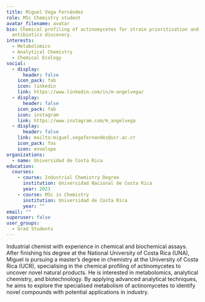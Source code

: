 ```yaml
---
title: Miguel Vega Fernández
role: MSc Chemistry student
avatar_filename: avatar
bio: Chemical profiling of actinomycetes for strain prioritisation and
  antibiotics discovery.
interests:
  - Metabolomics
  - Analytical Chemistry
  - Chemical Ecology
social:
  - display:
      header: false
    icon_pack: fab
    icon: linkedin
    link: https://www.linkedin.com/in/m-angelvega/
  - display:
      header: false
    icon_pack: fab
    icon: instagram
    link: https://www.instagram.com/m_angelvega
  - display:
      header: false
    link: mailto:miguel.vegafernandez@ucr.ac.cr
    icon_pack: fas
    icon: envelope
organizations:
  - name: Universidad de Costa Rica
education:
  courses:
    - course: Industrial Chemistry Degree
      institution: Universidad Nacional de Costa Rica
      year: 2023
    - course: MSc in Chemistry
      institution: Universidad de Costa Rica
      year: ""
email: ""
superuser: false
user_groups:
  - Grad Students
---
```

Industrial chemist with experience in chemical and biochemical assays. After finishing his degree at the National University of Costa Rica (UNA), Miguel is pursuing a master’s degree in chemistry at the University of Costa Rica (UCR), specialising in the chemical profiling of actinomycetes to uncover novel natural products. He is interested in metabolomics, analytical chemistry, and biotechnology. By applying advanced analytical techniques, he aims to explore the specialised metabolism of actinomycetes to identify novel compounds with potential applications in industry.
